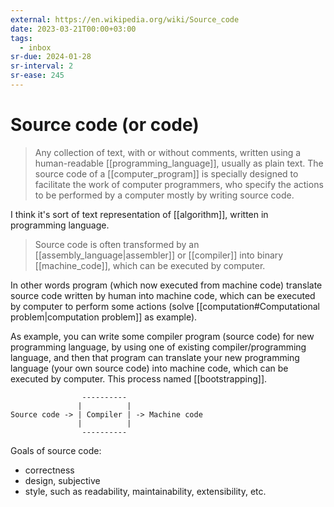 ```yaml
---
external: https://en.wikipedia.org/wiki/Source_code
date: 2023-03-21T00:00+03:00
tags:
  - inbox
sr-due: 2024-01-28
sr-interval: 2
sr-ease: 245
---
```


# Source code (or code)

> Any collection of text, with or without comments, written using a
> human-readable [[programming_language]], usually as plain text. The source
> code of a [[computer_program]] is specially designed to facilitate the work of
> computer programmers, who specify the actions to be performed by a computer
> mostly by writing source code.

I think it's sort of text representation of [[algorithm]], written in
programming language.

> Source code is often transformed by an [[assembly_language|assembler]] or
> [[compiler]] into binary [[machine_code]], which can be executed by computer.

In other words program (which now executed from machine code) translate source
code written by human into machine code, which can be executed by computer to
perform some actions (solve
[[computation#Computational problem|computation problem]] as example).

As example, you can write some compiler program (source code) for new
programming language, by using one of existing compiler/programming language,
and then that program can translate your new programming language (your own
source code) into machine code, which can be executed by computer. This process
named [[bootstrapping]].

```
                ----------
               |          |
Source code -> | Compiler | -> Machine code
               |          |
                ----------

```

Goals of source code:

- correctness
- design, subjective
- style, such as readability, maintainability, extensibility, etc.

